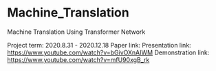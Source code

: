 # Machine_Translation
Machine Translation Using Transformer Network

Project term: 2020.8.31 - 2020.12.18
Paper link: 
Presentation link: https://www.youtube.com/watch?v=bGivOXnAIWM
Demonstration link: https://www.youtube.com/watch?v=mfU90xgB_rk
